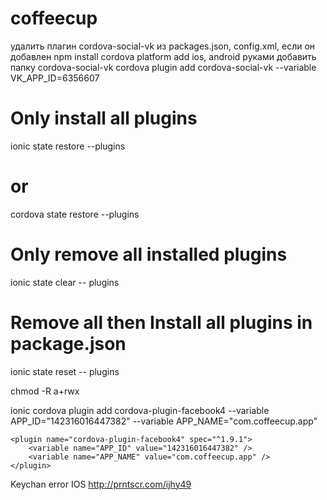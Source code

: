 # coffeecup




удалить плагин cordova-social-vk из packages.json, config.xml, если он добавлен
npm install
cordova platform add ios, android
руками добавить папку cordova-social-vk
cordova plugin add cordova-social-vk  --variable VK_APP_ID=6356607


# Only install all plugins
ionic state restore --plugins
# or
cordova state restore --plugins

# Only remove all installed plugins
ionic state clear -- plugins

# Remove all then Install all plugins in package.json
ionic state reset -- plugins




chmod -R a+rwx

ionic cordova plugin add cordova-plugin-facebook4 --variable APP_ID="142316016447382" --variable APP_NAME="com.coffeecup.app"

    <plugin name="cordova-plugin-facebook4" spec="^1.9.1">
        <variable name="APP_ID" value="142316016447382" />
        <variable name="APP_NAME" value="com.coffeecup.app" />
    </plugin>


Keychan error IOS 
http://prntscr.com/ijhy49